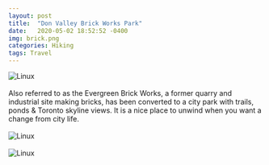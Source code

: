 ```yaml
---
layout: post
title:  "Don Valley Brick Works Park"
date:   2020-05-02 18:52:52 -0400
img: brick.png
categories: Hiking
tags: Travel
---
```


![Linux]({{site.baseurl}}/images/brick.png)
<br>
<br>
Also referred to as the Evergreen Brick Works,  a former quarry and industrial site making bricks, has been converted to a city park with trails, ponds & Toronto skyline views. It is a nice place to unwind when you want a change from city life.
<br>
<br>
![Linux]({{site.baseurl}}/images/brick1.jpg)
<br>
<br>
![Linux]({{site.baseurl}}/images/brick2.jpg)
